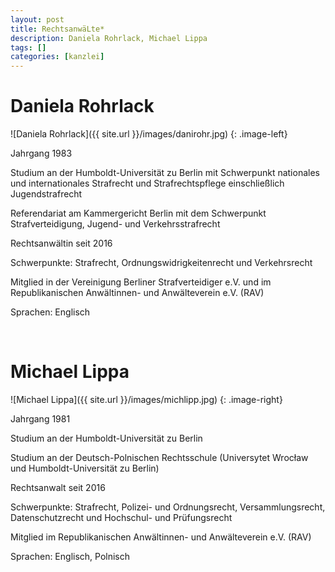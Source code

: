 ```yaml
---
layout: post
title: RechtsanwäLte*
description: Daniela Rohrlack, Michael Lippa
tags: []
categories: [kanzlei]
---
```

# Daniela Rohrlack

![Daniela Rohrlack]({{ site.url }}/images/danirohr.jpg)
{: .image-left}

Jahrgang 1983

Studium an der Humboldt-Universität zu Berlin mit Schwerpunkt nationales und internationales Strafrecht und Strafrechtspflege einschließlich Jugendstrafrecht

Referendariat am Kammergericht Berlin mit dem Schwerpunkt Strafverteidigung, Jugend- und Verkehrsstrafrecht

Rechtsanwältin seit 2016

Schwerpunkte: Strafrecht, Ordnungswidrigkeitenrecht und Verkehrsrecht

Mitglied in der Vereinigung Berliner Strafverteidiger e.V. und im Republikanischen Anwältinnen- und Anwälteverein e.V. (RAV)

Sprachen: Englisch

<br style="clear:left" />

# Michael Lippa

![Michael Lippa]({{ site.url }}/images/michlipp.jpg)
{: .image-right}

Jahrgang 1981

Studium an der Humboldt-Universität zu Berlin

Studium an der Deutsch-Polnischen Rechtsschule (Universytet Wrocław und Humboldt-Universität zu Berlin)

Rechtsanwalt seit 2016

Schwerpunkte: Strafrecht, Polizei- und Ordnungsrecht, Versammlungsrecht, Datenschutzrecht und Hochschul- und Prüfungsrecht

Mitglied im Republikanischen Anwältinnen- und Anwälteverein e.V. (RAV)

Sprachen: Englisch, Polnisch
